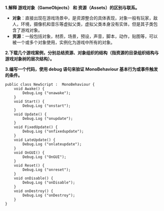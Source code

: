 **1.解释 游戏对象（GameObjects） 和 资源（Assets）的区别与联系。**

- **对象**：直接出现在游戏场景中，是资源整合的具体表现，对象一般有玩家，敌人，环境，摄像机和音乐等虚拟父类，虚拟父类本身没有实体，但是其子类包含了游戏对象。
- **资源**：一般包括对象，材质，场景，预设，声音，脚本，动作，贴图等，可以被一个或多个对象使用，实例化为游戏中所有的对象。

**2.下载几个游戏案例，分别总结资源、对象组织的结构（指资源的目录组织结构与游戏对象树的层次结构）。**

**3.编写一个代码，使用 debug 语句来验证 MonoBehaviour 基本行为或事件触发的条件。**

```
public class NewScript :  MonoBehaviour {
    void Awake() {
        Debug.Log ("onawake");
    }
    void Start() {
        Debug.Log ("onstart");
    }
    void Update() {
    	Debug.Log ("onupdate");
    }
    void FixedUpdate() {
    	Debug.Log ("onfixedupdate");	
    }
    void LateUpdate() {
    	Debug.Log ("onlateupdate");
    }
    void OnGUI() {
    	Debug.Log ("OnGUI");
    }
    void Reset() {
    	Debug.Log ("onreset");
    }
    void onDisable() {
    	Debug.Log ("onDisable");
    }
    void onDestroy() {
    	Debug.Log ("onDestroy");
    }
}
```
